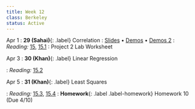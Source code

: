 ```yaml
---
title: Week 12
class: Berkeley
status: Active
---
```


Apr 1
: **29 (Sahai)**{: .label} Correlation
   : [Slides](https://youtu.be/dQw4w9WgXcQ?si=sOmZ5uyVj4uktit7) &#8226; [Demos](https://youtu.be/dQw4w9WgXcQ?si=sOmZ5uyVj4uktit7) &#8226; [Demos 2](https://youtu.be/dQw4w9WgXcQ?si=sOmZ5uyVj4uktit7)
: *Reading:* [15](https://inferentialthinking.com/chapters/15/Prediction.html), [15.1](https://inferentialthinking.com/chapters/15/1/Correlation.html)
 : Project 2 Lab Worksheet

Apr 3
: **30 (Khan)**{: .label} Linear Regression
 <!-- : [Slides](#) &#8226; [Demos](#) &#8226; [Blank Demos](#) -->
: *Reading:* [15.2](https://inferentialthinking.com/chapters/15/2/Regression_Line.html)

Apr 5
: **31 (Khan)**{: .label} Least Squares
 <!-- : [Slides](#) &#8226; [Demos](#) &#8226; [Blank Demos](#) -->
: *Reading:* [15.3](https://inferentialthinking.com/chapters/15/3/Method_of_Least_Squares.html), [15.4](https://inferentialthinking.com/chapters/15/4/Least_Squares_Regression.html)
: **Homework**{: .label .label-homework} Homework 10 (Due 4/10)